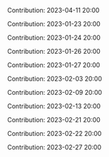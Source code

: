 Contribution: 2023-04-11 20:00

Contribution: 2023-01-23 20:00

Contribution: 2023-01-24 20:00

Contribution: 2023-01-26 20:00

Contribution: 2023-01-27 20:00

Contribution: 2023-02-03 20:00

Contribution: 2023-02-09 20:00

Contribution: 2023-02-13 20:00

Contribution: 2023-02-21 20:00

Contribution: 2023-02-22 20:00

Contribution: 2023-02-27 20:00


